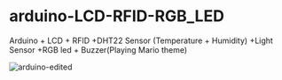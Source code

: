 # arduino-LCD-RFID-RGB_LED
Arduino + LCD + RFID +DHT22 Sensor (Temperature + Humidity) +Light Sensor +RGB led + Buzzer(Playing Mario theme)

![arduino-edited](https://cloud.githubusercontent.com/assets/19596057/23809261/53ada8ea-05cd-11e7-9589-de67acf766b0.png)

